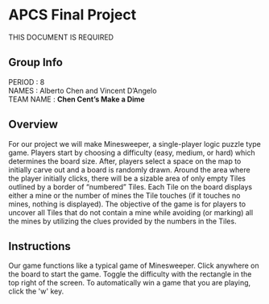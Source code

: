 # APCS Final Project
THIS DOCUMENT IS REQUIRED
## Group Info
PERIOD : 8 <br>
NAMES : Alberto Chen and Vincent D’Angelo <br>
TEAM NAME : <strong>Chen Cent’s Make a Dime</strong>
## Overview
For our project we will make Minesweeper, a single-player logic puzzle type game. Players start by choosing a difficulty (easy, medium, or hard) which determines the board size. After, players select a space on the map to initially carve out and a board is randomly drawn. Around the area where the player initially clicks, there will be a sizable area of only empty Tiles outlined by a border of “numbered” Tiles. Each Tile on the board displays either a mine or the number of mines the Tile touches (if it touches no mines, nothing is displayed).  The objective of the game is for players to uncover all Tiles that do not contain a mine while avoiding (or marking) all the mines by utilizing the clues provided by the numbers in the Tiles.
## Instructions
Our game functions like a typical game of Minesweeper. Click anywhere on the board to start the game. Toggle the difficulty with the rectangle in the top right of the screen. To automatically win a game that you are playing, click the 'w' key.
